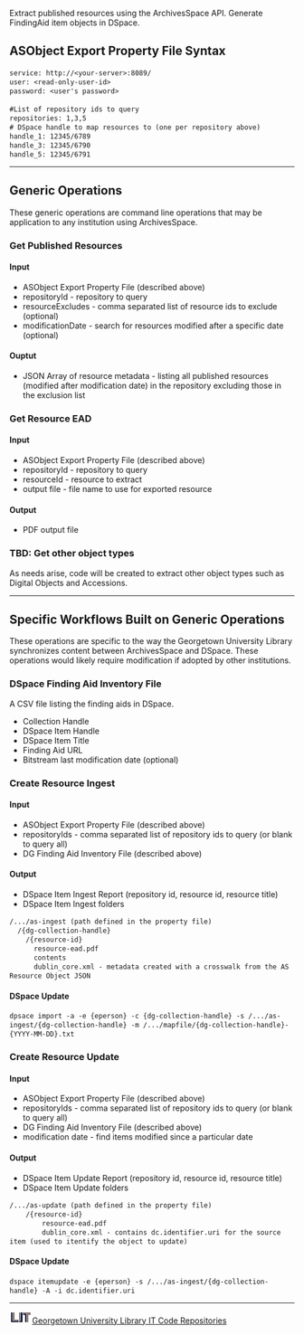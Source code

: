 Extract published resources using the ArchivesSpace API.
Generate FindingAid item objects in DSpace.

## ASObject Export Property File Syntax
```
service: http://<your-server>:8089/
user: <read-only-user-id>
password: <user's password>

#List of repository ids to query
repositories: 1,3,5
# DSpace handle to map resources to (one per repository above)
handle_1: 12345/6789 
handle_3: 12345/6790
handle_5: 12345/6791
```
***

## Generic Operations
These generic operations are command line operations that may be application to any institution using ArchivesSpace.

### Get Published Resources

#### Input
* ASObject Export Property File (described above)
* repositoryId - repository to query
* resourceExcludes - comma separated list of resource ids to exclude (optional)
* modificationDate - search for resources modified after a specific date (optional)

#### Ouptut
* JSON Array of resource metadata - listing all published resources (modified after modification date) in the repository excluding those in the exclusion list

### Get Resource EAD

#### Input
* ASObject Export Property File (described above)
* repositoryId - repository to query
* resourceId - resource to extract
* output file - file name to use for exported resource

#### Output
* PDF output file

### TBD: Get other object types
As needs arise, code will be created to extract other object types such as Digital Objects and Accessions.  

***

## Specific Workflows Built on Generic Operations
These operations are specific to the way the Georgetown University Library synchronizes content between ArchivesSpace and DSpace.  These operations would likely require modification if adopted by other institutions.

### DSpace Finding Aid Inventory File
A CSV file listing the finding aids in DSpace.

* Collection Handle
* DSpace Item Handle
* DSpace Item Title
* Finding Aid URL
* Bitstream last modification date (optional)

### Create Resource Ingest 

#### Input
* ASObject Export Property File (described above)
* repositoryIds - comma separated list of repository ids to query (or blank to query all)
* DG Finding Aid Inventory File (described above)

#### Output
* DSpace Item Ingest Report (repository id, resource id, resource title)
* DSpace Item Ingest folders

```
/.../as-ingest (path defined in the property file)
  /{dg-collection-handle}
    /{resource-id}
      resource-ead.pdf
      contents
      dublin_core.xml - metadata created with a crosswalk from the AS Resource Object JSON
```

#### DSpace Update
```
dpsace import -a -e {eperson} -c {dg-collection-handle} -s /.../as-ingest/{dg-collection-handle} -m /.../mapfile/{dg-collection-handle}-{YYYY-MM-DD}.txt
```

### Create Resource Update

#### Input
* ASObject Export Property File (described above)
* repositoryIds - comma separated list of repository ids to query (or blank to query all)
* DG Finding Aid Inventory File (described above)
* modification date - find items modified since a particular date

#### Output
* DSpace Item Update Report (repository id, resource id, resource title)
* DSpace Item Update folders

```
/.../as-update (path defined in the property file)
    /{resource-id}
        resource-ead.pdf
        dublin_core.xml - contains dc.identifier.uri for the source item (used to itentify the object to update)
```

#### DSpace Update
```
dspace itemupdate -e {eperson} -s /.../as-ingest/{dg-collection-handle} -A -i dc.identifier.uri
```

***
[![Georgetown University Library IT Code Repositories](https://raw.githubusercontent.com/Georgetown-University-Libraries/georgetown-university-libraries.github.io/master/LIT-logo-small.png)Georgetown University Library IT Code Repositories](http://georgetown-university-libraries.github.io/)

